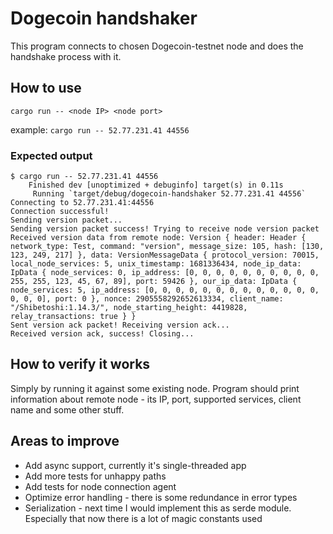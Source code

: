 # Dogecoin handshaker

This program connects to chosen Dogecoin-testnet node and does the handshake process with it.

## How to use

```cargo run -- <node IP> <node port>```

example:
```cargo run -- 52.77.231.41 44556```

### Expected output
```
$ cargo run -- 52.77.231.41 44556
    Finished dev [unoptimized + debuginfo] target(s) in 0.11s
     Running `target/debug/dogecoin-handshaker 52.77.231.41 44556`
Connecting to 52.77.231.41:44556
Connection successful!
Sending version packet...
Sending version packet success! Trying to receive node version packet
Received version data from remote node: Version { header: Header { network_type: Test, command: "version", message_size: 105, hash: [130, 123, 249, 217] }, data: VersionMessageData { protocol_version: 70015, local_node_services: 5, unix_timestamp: 1681336434, node_ip_data: IpData { node_services: 0, ip_address: [0, 0, 0, 0, 0, 0, 0, 0, 0, 0, 255, 255, 123, 45, 67, 89], port: 59426 }, our_ip_data: IpData { node_services: 5, ip_address: [0, 0, 0, 0, 0, 0, 0, 0, 0, 0, 0, 0, 0, 0, 0, 0], port: 0 }, nonce: 2905558292652613334, client_name: "/Shibetoshi:1.14.3/", node_starting_height: 4419828, relay_transactions: true } }
Sent version ack packet! Receiving version ack...
Received version ack, success! Closing...
```

## How to verify it works

Simply by running it against some existing node. Program should print information about remote node - its IP, port, supported services, client name and some other stuff.

## Areas to improve

- Add async support, currently it's single-threaded app
- Add more tests for unhappy paths
- Add tests for node connection agent
- Optimize error handling - there is some redundance in error types
- Serialization - next time I would implement this as serde module. Especially that now there is a lot of magic constants used
